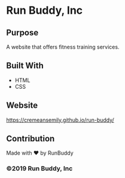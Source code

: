 # Run Buddy, Inc

## Purpose
A website that offers fitness training services. 

## Built With
* HTML
* CSS

## Website
https://cremeansemily.github.io/run-buddy/

## Contribution
Made with ❤️ by RunBuddy

### ©️2019 Run Buddy, Inc 